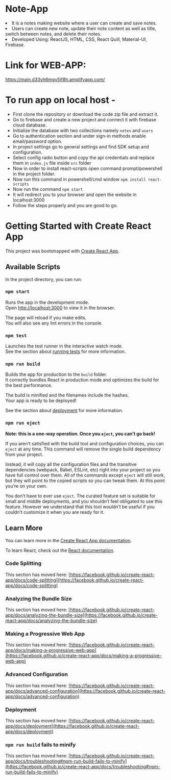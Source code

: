 # Note-App

   <li>It is a notes making website where a user can create and save notes.</li>
   <li>Users can create new note, update their note content as well as title, switch between 
       notes, and delete their notes.</li>
   <li>Developed Using: ReactJS, HTML, CSS, React Quill, Material-UI, Firebase.
   
   
# Link for WEB-APP:
   https://main.d33vh6mgy5jf8h.amplifyapp.com/
   
   
# To run app on local host -
   
   <ul>
  <li> First clone the repository or download the code zip file and extract it. </li>
  <li> Go to firebase and create a new project and connect it with firebase cloud database. </li>
  <li> Initialize the database with two collections namely <code>notes</code> and <code>users</code> </li>
  <li> Go to authentication section and under sign-in methods enable email/password option.</li>
  <li> In project settings go to general settings and find SDK setup and configuration. </li>
  <li> Select config radio button and copy the api credentials and replace them in <code>index.js</code> file inside <code>src</code> folder </li>
  <li> Now in order to install react-scripts open command prompt/powershell in the project folder.</li>
  <li> Now run this command in powershell/cmd window <code>npm install react-scripts</code></li>
  <li> Now run the command <code>npm start</code> </li>
  <li> It will redirect you to your browser and open the website in localhost:3000 </li>
  <li> Follow the steps properly and you are good to go. </li>
  </ul>
   

# Getting Started with Create React App

This project was bootstrapped with [Create React App](https://github.com/facebook/create-react-app).

## Available Scripts

In the project directory, you can run:

### `npm start`

Runs the app in the development mode.\
Open [http://localhost:3000](http://localhost:3000) to view it in the browser.

The page will reload if you make edits.\
You will also see any lint errors in the console.

### `npm test`

Launches the test runner in the interactive watch mode.\
See the section about [running tests](https://facebook.github.io/create-react-app/docs/running-tests) for more information.

### `npm run build`

Builds the app for production to the `build` folder.\
It correctly bundles React in production mode and optimizes the build for the best performance.

The build is minified and the filenames include the hashes.\
Your app is ready to be deployed!

See the section about [deployment](https://facebook.github.io/create-react-app/docs/deployment) for more information.

### `npm run eject`

**Note: this is a one-way operation. Once you `eject`, you can’t go back!**

If you aren’t satisfied with the build tool and configuration choices, you can `eject` at any time. This command will remove the single build dependency from your project.

Instead, it will copy all the configuration files and the transitive dependencies (webpack, Babel, ESLint, etc) right into your project so you have full control over them. All of the commands except `eject` will still work, but they will point to the copied scripts so you can tweak them. At this point you’re on your own.

You don’t have to ever use `eject`. The curated feature set is suitable for small and middle deployments, and you shouldn’t feel obligated to use this feature. However we understand that this tool wouldn’t be useful if you couldn’t customize it when you are ready for it.

## Learn More

You can learn more in the [Create React App documentation](https://facebook.github.io/create-react-app/docs/getting-started).

To learn React, check out the [React documentation](https://reactjs.org/).

### Code Splitting

This section has moved here: [https://facebook.github.io/create-react-app/docs/code-splitting](https://facebook.github.io/create-react-app/docs/code-splitting)

### Analyzing the Bundle Size

This section has moved here: [https://facebook.github.io/create-react-app/docs/analyzing-the-bundle-size](https://facebook.github.io/create-react-app/docs/analyzing-the-bundle-size)

### Making a Progressive Web App

This section has moved here: [https://facebook.github.io/create-react-app/docs/making-a-progressive-web-app](https://facebook.github.io/create-react-app/docs/making-a-progressive-web-app)

### Advanced Configuration

This section has moved here: [https://facebook.github.io/create-react-app/docs/advanced-configuration](https://facebook.github.io/create-react-app/docs/advanced-configuration)

### Deployment

This section has moved here: [https://facebook.github.io/create-react-app/docs/deployment](https://facebook.github.io/create-react-app/docs/deployment)

### `npm run build` fails to minify

This section has moved here: [https://facebook.github.io/create-react-app/docs/troubleshooting#npm-run-build-fails-to-minify](https://facebook.github.io/create-react-app/docs/troubleshooting#npm-run-build-fails-to-minify)
